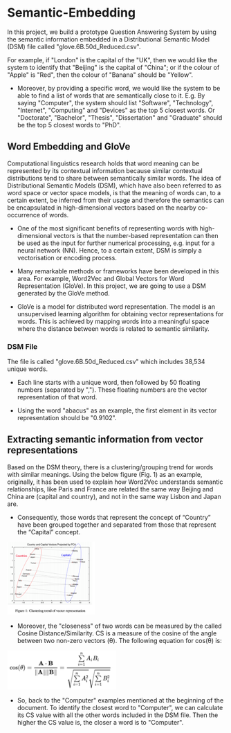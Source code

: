 # Semantic-Embedding

In this project, we build a prototype Question 
Answering System by using the semantic information 
embedded in a Distributional Semantic Model (DSM) file 
called "glove.6B.50d_Reduced.csv".

For example, if "London" is the capital of the "UK", 
then we would like the system to identify that "Beijing" is the capital of "China"; or if the colour of "Apple" is "Red", then the colour of "Banana" should be "Yellow". 
- Moreover, by providing a specific word, we would like the system to be able to find a list of words that are semantically close to it. E.g. By saying "Computer", the system should list "Software", "Technology", "Internet", "Computing" and "Devices" as the top 5 closest words. Or "Doctorate", "Bachelor", "Thesis", "Dissertation" and "Graduate" should be the top 5 closest words to "PhD".

## Word Embedding and GloVe

Computational linguistics research holds that word meaning can be represented by its contextual information because similar contextual distributions tend to share between semantically similar words. The idea of Distributional Semantic Models (DSM), which have also been referred to as word space or vector space models, is that the meaning of words can, to a certain extent, be inferred from their usage and therefore the semantics can be encapsulated in high-dimensional vectors based on the nearby co-occurrence of words.

- One of the most significant benefits of representing words with high-dimensional vectors is that the number-based representation can then be used as the input for further numerical processing, e.g. input for a neural network (NN). Hence, to a certain extent, DSM is simply a vectorisation or encoding process.
<p></p>

- Many remarkable methods or frameworks have been developed in this area. For example, Word2Vec and Global Vectors for Word Representation (GloVe). In this project, we are going to use a DSM generated by the GloVe method. 
<p></p>

- GloVe is a model for distributed word representation. The model is an unsupervised learning algorithm for obtaining vector representations for words. This is achieved by mapping words into a meaningful space where the distance between words is related to semantic similarity.

### DSM File

The file is called "glove.6B.50d_Reduced.csv" which includes 38,534 unique words.
- Each line starts with a unique word, then followed by 50 floating numbers (separated by ","). These floating numbers are the vector representation of that word. 
<p></p>

- Using the word "abacus" as an example, the first element in its vector representation should be "0.9102".

## Extracting semantic information from vector representations

Based on the DSM theory, there is a clustering/grouping trend for words with similar meanings. Using the below figure (Fig. 1)  as an example, originally, it has been used to explain how Word2Vec understands semantic relationships, like Paris and France are related the same way Beijing and China are (capital and country), and not in the same way Lisbon and Japan are.
<p></p>

- Consequently, those words that represent the concept of “Country” have been grouped together and separated from those that represent the “Capital” concept.

<p></p>

<img src="images/figure1.png"  width="40%" height="18%">

- Moreover, the "closeness" of two words can be measured by the called Cosine Distance/Similarity. CS is a measure of the cosine of the angle between two non-zero vectors (θ). The following equation for cos(θ) is:


<img src="images/cosineEq.png"  width="50%" height="25%">

- So, back to the "Computer" examples mentioned at the beginning of the document. To identify the closest word to "Computer", we can calculate its CS value with all the other words included in the DSM file. Then the higher the CS value is, the closer a word is to "Computer".


